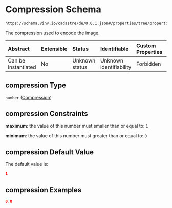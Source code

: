 # Compression Schema

```txt
https://schema.vinv.io/cadastre/de/0.0.1.json#/properties/tree/properties/trunk/properties/image_trunk/properties/compression
```

The compression used to encode the image.

| Abstract            | Extensible | Status         | Identifiable            | Custom Properties | Additional Properties | Access Restrictions | Defined In                                                                                                                 |
| :------------------ | :--------- | :------------- | :---------------------- | :---------------- | :-------------------- | :------------------ | :------------------------------------------------------------------------------------------------------------------------- |
| Can be instantiated | No         | Unknown status | Unknown identifiability | Forbidden         | Allowed               | none                | [dereferenced.doc.json\*](../../../../../../vinv-schemas/vinv-tree/out/0.0.1/dereferenced.doc.json "open original schema") |

## compression Type

`number` ([Compression](dereferenced-properties-individual-tree-properties-trunk-properties-image-of-the-trunk-properties-compression.md))

## compression Constraints

**maximum**: the value of this number must smaller than or equal to: `1`

**minimum**: the value of this number must greater than or equal to: `0`

## compression Default Value

The default value is:

```json
1
```

## compression Examples

```json
0.8
```

